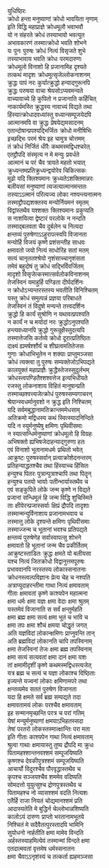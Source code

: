 युधिष्ठिरः  
क्रोधो हन्ता मनुष्याणां क्रोधो भावयिता नृणाम्  
इति विद्धि महाप्राज्ञे क्रोधमूलौ भवाभवौ  
यो न संहरते क्रोधं तस्याभावो भवत्युत  
अभावकारणं तस्मात्क्रोधो भवति शोभने  
यः पुनः पुरुषः क्रोधं नित्यं विसृजते शुभे  
तस्याभावाय भवति क्रोधः परमदारुणः  
क्रोधमूलो विनाशो हि प्रजानामिह दृश्यते  
तत्कथं मादृशः क्रोधमुत्सृजेल्लोकनाशनम्  
क्रुद्धः पापं नरः कुर्यात्क्रुद्धो हन्याद्गुरूनपि  
क्रुद्धः परुषया वाचा श्रेयसोऽप्यवमन्यते  
वाच्यावाच्ये हि कुपितो न प्रजानाति कर्हिचित्  
नाकार्यमस्ति क्रुद्धस्य नावाच्यं विद्यते तथा  
हिंस्यात्क्रोधादवध्यांस्तु वध्यान्सम्पूजयेदपि  
आत्मानमपि वा क्रुद्धः प्रेषयेद्यमसादनम्  
एतान्दोषान्प्रपश्यद्भिर्जितः क्रोधो मनीषिभिः  
इच्छद्भिः परमं श्रेय इह चामुत्र चोत्तमम्  
तं क्रोधं निर्जितं धीरैः कथमस्मद्विधश्चरेत्  
एतद्द्रौपदि संस्मृत्य न मे मन्युः प्रवर्धते  
आत्मानं च परं चैव त्रायते महतो भयात्  
क्रुध्यन्तमप्रतिक्रुध्यन्द्वयोरेव चिकित्सकः  
मूढो यदि क्लिश्यमानः क्रुध्यतेऽशक्तिमान्नरः  
बलीयसां मनुष्याणां त्यजत्यात्मानमन्ततः  
तस्याऽऽत्मानं परित्यज्य लोका नश्यन्त्यनात्मनः  
तस्माद्द्रौपद्यशक्तस्य मन्योर्नियमनं स्मृतम्  
विद्वांस्तथैव यश्शक्तः क्लिश्यमानः प्रकुप्यति  
स नाशयित्वा द्वेष्टारं परलोके न नन्दति  
तस्माद्बलवता चैव दुर्बलेन च नित्यदा  
क्षन्तव्यं पुरुषेणाऽऽहुरापत्स्वपि विजानता  
मन्योर्हि विजयं कृष्णे प्रशंसन्तीह साधवः  
क्षमावतो जयो नित्यं साधोरिह सतां मतम्  
सत्यं चानृततश्श्रेयो नृशंसाच्चानृशंसता  
तमेवं बहुदोषं तु क्रोधं सद्भिर्विवर्जितम्  
मादृशो विसृजेत्कस्मात्सर्वलोकविनाशनम्  
तेजस्विनं यमाहुर्हि पण्डिता दीर्घदर्शिनः  
न क्रोधोऽभ्यन्तरस्तस्य भवतीति विनिश्चितम्  
यस्तु क्रोधं समुत्पन्नं प्रज्ञया परिबाधते  
तेजस्विनं तं विदुषो मन्यन्ते तत्त्वदर्शिनः  
क्रुद्धो हि कार्यं सुश्रोणि न यथावत्प्रपश्यति  
न कार्यं न च मर्यादां नरः क्रुद्धोऽनुपश्यति  
हन्त्यवध्यानपि क्रुद्धो गुरून्रूक्षैस्तुदत्यपि  
तस्मात्तेजसि कर्तव्ये क्रोधो दूरात्प्रतिष्ठितः  
दाक्ष्यं ह्यमर्षश्शौर्यं च शीघ्रत्वमतितेजसः  
गुणाः क्रोधाभिभूतेन न शक्याः प्राप्तुमञ्जसा  
क्रोधं त्यक्त्वा तु पुरुषः सम्यक्तेजोऽभिपद्यते  
कालयुक्तं महाप्राज्ञैः क्रुद्धैस्तेजस्सुदुर्लभम्  
क्रोधस्त्वपण्डितैश्शश्वत्तेज इत्यभिधीयते  
रजस्तु लोकनाशाय विहितं मानुषान्प्रति  
तस्माच्छश्वत्त्यजेत्क्रोधं पुरुषस्सम्यगाचरन्  
श्रेयान्स्वधर्मानुवशो न क्रुद्ध इति निश्चितम्  
यदि सर्वमबुद्धानामतिक्रान्तममेधसाम्  
अतिक्रमो मद्विधस्य कथं स्वित्स्यादनिन्दिते  
यदि न स्युर्मनुष्येषु क्षमिणः पृथिवीसमाः  
न स्यात्सन्धिर्मनुष्याणां क्रोधमूलो हि विग्रहः  
अभिषक्तो ह्यभिषजेदाहन्याद्गुरुणा हतः  
एवं विनाशो भूतानामधर्मः प्रथितो भवेत्  
आक्रुष्टः पुरुषस्सर्वान् प्रत्याक्रोशेदनन्तरम्  
प्रतिहन्याद्धतश्चैव तथा हिंस्याच्च हिंसितः  
हन्युश्च पितरः पुत्रान्पुत्राश्चापि तथा पितॄन्  
हन्युश्च पतयो भार्याः पतीन्भार्यास्तथैव च  
एवं सङ्कुपिते लोके जन्म कृष्णे न विद्यते  
प्रजानां सन्धिमूलं हि जन्म विद्धि शुचिस्मिते  
ताः क्षीयेरन्प्रजास्सर्वाः क्षिप्रं द्रौपदि तादृशाः  
तस्मान्मन्युर्विनाशाय प्रजानामभवाय च  
तस्मात्तु लोके दृश्यन्ते क्षमिणः पृथिवीसमाः  
तस्माज्जन्म च भूतानां भवश्च प्रतिपद्यते  
क्षन्तव्यं पुरुषेणेह सर्वास्वापत्सु शोभने  
क्षमावतो हि भूतानां जन्म चैव प्रकीर्तितम्  
आक्रुष्टस्ताडितः क्रुद्धः क्षमते यो बलीयसा  
यश्च नित्यं जितक्रोधो विद्वानुत्तमपूरुषः  
प्रभाववानपि नरस्तस्य लोकास्सनातनाः  
क्रोधनस्त्वल्पविज्ञानः प्रेत्य चेह च नश्यति  
अत्राप्युदाहरन्तीमा गाथा नित्यं क्षमावताम्  
गीताः क्षमावतां कृष्णे काश्यपेन महात्मना  
क्षमा धर्मः क्षमा यज्ञः क्षमा वेदाः क्षमा श्रुतम्  
यस्तमेवं विजानाति स सर्वं क्षन्तुर्महति  
क्षमा ब्रह्म क्षमा सत्यं क्षमा भूतं च भावि च  
क्षमा तपः क्षमा शौचं क्षमया चोद्धृतं जगत्  
अति यज्ञविदां लोकान्क्षमिणः प्राप्नुवन्ति तान्  
अति ब्रह्मविदां लोकानति चापि तपस्विनाम्  
क्षमा तेजस्विनां तेजः क्षमा ब्रह्म तपस्विनाम्  
क्षमा सत्यं सत्यवतां क्षमा दानं क्षमा यशः  
तां क्षमामीदृशीं कृष्णे कथमस्मद्विधस्त्यजेत्  
यत्र ब्रह्म च सत्यं च यज्ञा लोकाश्च विष्ठिताः  
इज्यन्ते यज्वनां लोकाः क्षमिणामपरे तथा  
क्षन्तव्यमेव सततं पुरुषेण विजानता  
यदा हि क्षमते सर्वं ब्रह्म सम्पद्यते तदा  
क्षमावतामयं लोकः परश्चैव क्षमावताम्  
इह सन्मानमृच्छन्ति परत्र च परां गतिम्  
येषां मन्युर्मनुष्याणां क्षमयाऽभिहतस्सदा  
तेषां परतरो लोकस्तस्मात्क्षान्तिः परा मता  
इति गीताः काश्यपेन गाथा नित्यं क्षमावताम्  
श्रुत्वा गाथाः क्षमायास्तु तुष्य द्रौपदि मा क्रुधः  
पितामहश्शान्तनवश्शमं सम्पूजयिष्यति  
कृष्णश्च देवकीपुत्रश्शमं सम्पूजयिष्यति  
आचार्यो विदुरश्चैव पौरवृद्धास्तथैव च  
कृपश्च सञ्जयश्चैव शममेव वदिष्यति  
सोमदत्तो युयुत्सुश्च द्रोणपुत्रस्तथैव च  
पितामहश्च नो व्यासश्शमं वदति नित्यशः  
एतैर्हि राजा नियतं चोद्यमानश्शमं प्रति  
आदास्यतेति मे बुद्धिर्न चेल्लोभान्नशिष्यति  
कालोऽयं दारुणः प्राप्तो भरतानामभूतये  
निश्चितं मे सदैवैतत्पुरस्तादपि भामिनि  
सुयोधनो नार्हतीति क्षमा मामेव विन्दति  
अर्हस्तस्याहमित्येवं तस्मान्मां विन्दते क्षमा  
एतदात्मवतां वृत्तमेष धर्मस्सनातनः  
क्षमा चैवाऽऽनृशंस्यं च तत्कर्ता ह्यहमञ्जसा  
